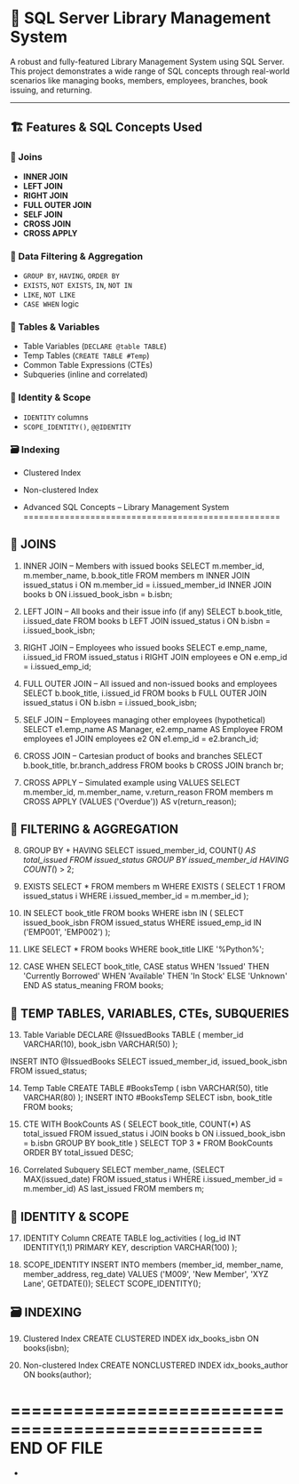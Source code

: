 # 📘 SQL Server Library Management System

A robust and fully-featured Library Management System using SQL Server. This project demonstrates a wide range of SQL concepts through real-world scenarios like managing books, members, employees, branches, book issuing, and returning.

---

## 🏗️ Features & SQL Concepts Used

### 🔗 Joins
- **INNER JOIN**
- **LEFT JOIN**
- **RIGHT JOIN**
- **FULL OUTER JOIN**
- **SELF JOIN**
- **CROSS JOIN**
- **CROSS APPLY**

### 🔎 Data Filtering & Aggregation
- `GROUP BY`, `HAVING`, `ORDER BY`
- `EXISTS`, `NOT EXISTS`, `IN`, `NOT IN`
- `LIKE`, `NOT LIKE`
- `CASE WHEN` logic

### 📂 Tables & Variables
- Table Variables (`DECLARE @table TABLE`)
- Temp Tables (`CREATE TABLE #Temp`)
- Common Table Expressions (CTEs)
- Subqueries (inline and correlated)

### 🔑 Identity & Scope
- `IDENTITY` columns
- `SCOPE_IDENTITY()`, `@@IDENTITY`

### 🗃️ Indexing
- Clustered Index
- Non-clustered Index

- Advanced SQL Concepts – Library Management System
==================================================

🔗 JOINS
--------------------------------------------------
1. INNER JOIN – Members with issued books
SELECT m.member_id, m.member_name, b.book_title
FROM members m
INNER JOIN issued_status i ON m.member_id = i.issued_member_id
INNER JOIN books b ON i.issued_book_isbn = b.isbn;

2. LEFT JOIN – All books and their issue info (if any)
SELECT b.book_title, i.issued_date
FROM books b
LEFT JOIN issued_status i ON b.isbn = i.issued_book_isbn;

3. RIGHT JOIN – Employees who issued books
SELECT e.emp_name, i.issued_id
FROM issued_status i
RIGHT JOIN employees e ON e.emp_id = i.issued_emp_id;

4. FULL OUTER JOIN – All issued and non-issued books and employees
SELECT b.book_title, i.issued_id
FROM books b
FULL OUTER JOIN issued_status i ON b.isbn = i.issued_book_isbn;

5. SELF JOIN – Employees managing other employees (hypothetical)
SELECT e1.emp_name AS Manager, e2.emp_name AS Employee
FROM employees e1
JOIN employees e2 ON e1.emp_id = e2.branch_id;

6. CROSS JOIN – Cartesian product of books and branches
SELECT b.book_title, br.branch_address
FROM books b
CROSS JOIN branch br;

7. CROSS APPLY – Simulated example using VALUES
SELECT m.member_id, m.member_name, v.return_reason
FROM members m
CROSS APPLY (VALUES ('Overdue')) AS v(return_reason);

🔎 FILTERING & AGGREGATION
--------------------------------------------------
8. GROUP BY + HAVING
SELECT issued_member_id, COUNT(*) AS total_issued
FROM issued_status
GROUP BY issued_member_id
HAVING COUNT(*) > 2;

9. EXISTS
SELECT * FROM members m
WHERE EXISTS (
    SELECT 1 FROM issued_status i
    WHERE i.issued_member_id = m.member_id
);

10. IN
SELECT book_title FROM books
WHERE isbn IN (
    SELECT issued_book_isbn FROM issued_status
    WHERE issued_emp_id IN ('EMP001', 'EMP002')
);

11. LIKE
SELECT * FROM books WHERE book_title LIKE '%Python%';

12. CASE WHEN
SELECT book_title,
       CASE status
           WHEN 'Issued' THEN 'Currently Borrowed'
           WHEN 'Available' THEN 'In Stock'
           ELSE 'Unknown'
       END AS status_meaning
FROM books;

📂 TEMP TABLES, VARIABLES, CTEs, SUBQUERIES
--------------------------------------------------
13. Table Variable
DECLARE @IssuedBooks TABLE (
    member_id VARCHAR(10),
    book_isbn VARCHAR(50)
);

INSERT INTO @IssuedBooks
SELECT issued_member_id, issued_book_isbn
FROM issued_status;

14. Temp Table
CREATE TABLE #BooksTemp (
    isbn VARCHAR(50),
    title VARCHAR(80)
);
INSERT INTO #BooksTemp
SELECT isbn, book_title FROM books;

15. CTE
WITH BookCounts AS (
    SELECT book_title, COUNT(*) AS total_issued
    FROM issued_status i
    JOIN books b ON i.issued_book_isbn = b.isbn
    GROUP BY book_title
)
SELECT TOP 3 * FROM BookCounts ORDER BY total_issued DESC;

16. Correlated Subquery
SELECT member_name,
       (SELECT MAX(issued_date)
        FROM issued_status i
        WHERE i.issued_member_id = m.member_id) AS last_issued
FROM members m;

🔑 IDENTITY & SCOPE
--------------------------------------------------
17. IDENTITY Column
CREATE TABLE log_activities (
    log_id INT IDENTITY(1,1) PRIMARY KEY,
    description VARCHAR(100)
);

18. SCOPE_IDENTITY
INSERT INTO members (member_id, member_name, member_address, reg_date)
VALUES ('M009', 'New Member', 'XYZ Lane', GETDATE());
SELECT SCOPE_IDENTITY();

🗃️ INDEXING
--------------------------------------------------
19. Clustered Index
CREATE CLUSTERED INDEX idx_books_isbn ON books(isbn);

20. Non-clustered Index
CREATE NONCLUSTERED INDEX idx_books_author ON books(author);

==================================================
END OF FILE
==================================================


- 
